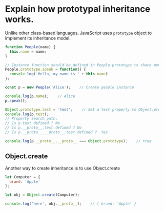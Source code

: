 # Explain how prototypal inheritance works.
Unlike other class-based languages, JavaScript uses `prototype` object to implement its inheritance model.

```js
function People(name) {
  this.name = name;
}

// Instance function should be defined in People.prototype to share memory.
People.prototype.speak = function() {
  console.log('Hello, my name is ' + this.name)
};

const p = new People('Alice');    // Create people instance

console.log(p.name);    // Alice
p.speak();

Object.prototype.test = 'test';    // Set a test property to Object.prototype
console.log(p.test);    
// Property search path:
// Is p.test defined ? No
// Is p.__proto__.test defined ? No
// Is p.__proto__.__proto__.test defined ?  Yes

console.log(p.__proto__.__proto__ === Object.prototype);    // true
```

## Object.create
Another way to create inheritance is to use Object.create

```js
let Computer = {
  brand: 'Apple'
};

let obj = Object.create(Computer);

console.log('here', obj.__proto__);    // { brand: 'Apple' }
```
